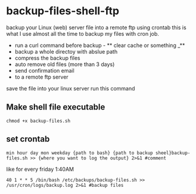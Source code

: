 # backup-files-shell-ftp
backup your Linux (web) server file into a remote ftp using crontab
this is what I use almost all the time to backup my files with cron job.
* run a curl command before backup - ** clear cache or something _**
* backup a whole directoy with abslue path
* compress the backup files
* auto remove old files (more than 3 days)
* send confirmation email 
* to a remote ftp server


save the file into your linux server run this command
## Make shell file executable
```
chmod +x backup-files.sh
```
## set crontab
```
min hour day mon weekday {path to bash} {path to backup sheel}backup-files.sh >> {where you want to log the output} 2>&1 #comment
```
like for every friday 1:40AM
```
40 1 * * 5 /bin/bash /etc/backups/backup-files.sh >> /usr/cron/logs/backup.log 2>&1 #backup files
```
